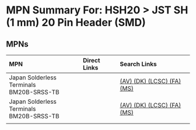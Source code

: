 



# MPN Summary For: HSH20 > JST SH (1 mm) 20 Pin Header (SMD)

## MPNs
  

|MPN|Direct Links|Search Links|
| :--- | :--- | :--- |
|Japan Solderless Terminals<br>BM20B-SRSS-TB||[(AV) ](https://www.avnet.com/shop/us/search/BM20B-SRSS-TB)[(DK) ](https://www.digikey.co.uk/en/products/result?s=BM20B-SRSS-TB)[(LCSC) ](https://www.lcsc.com/search?q=BM20B-SRSS-TB)[(FA) ](https://uk.farnell.com/search?st=BM20B-SRSS-TB)[(MS) ](https://www.mouser.com/c/?q=BM20B-SRSS-TB)|
|Japan Solderless Terminals<br>BM20B-SRSS-TB||[(AV) ](https://www.avnet.com/shop/us/search/BM20B-SRSS-TB)[(DK) ](https://www.digikey.co.uk/en/products/result?s=BM20B-SRSS-TB)[(LCSC) ](https://www.lcsc.com/search?q=BM20B-SRSS-TB)[(FA) ](https://uk.farnell.com/search?st=BM20B-SRSS-TB)[(MS) ](https://www.mouser.com/c/?q=BM20B-SRSS-TB)|
||||
